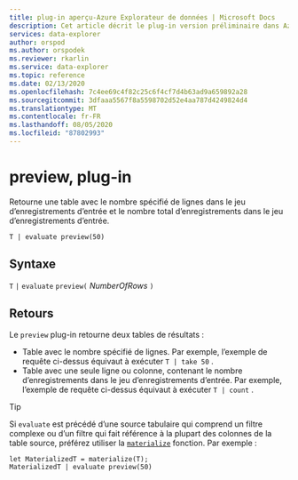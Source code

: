 ```yaml
---
title: plug-in aperçu-Azure Explorateur de données | Microsoft Docs
description: Cet article décrit le plug-in version préliminaire dans Azure Explorateur de données.
services: data-explorer
author: orspod
ms.author: orspodek
ms.reviewer: rkarlin
ms.service: data-explorer
ms.topic: reference
ms.date: 02/13/2020
ms.openlocfilehash: 7c4ee69c4f82c25c6f4cf7d4b63ad9a659892a28
ms.sourcegitcommit: 3dfaaa5567f8a5598702d52e4aa787d4249824d4
ms.translationtype: MT
ms.contentlocale: fr-FR
ms.lasthandoff: 08/05/2020
ms.locfileid: "87802993"
---
```

# <a name="preview-plugin"></a>preview, plug-in

Retourne une table avec le nombre spécifié de lignes dans le jeu d’enregistrements d’entrée et le nombre total d’enregistrements dans le jeu d’enregistrements d’entrée.

```kusto
T | evaluate preview(50)
```

## <a name="syntax"></a>Syntaxe

`T` `|` `evaluate` `preview(` *NumberOfRows* `)`

## <a name="returns"></a>Retours

Le `preview` plug-in retourne deux tables de résultats :
* Table avec le nombre spécifié de lignes.
  Par exemple, l’exemple de requête ci-dessus équivaut à exécuter `T | take 50` .
* Table avec une seule ligne ou colonne, contenant le nombre d’enregistrements dans le jeu d’enregistrements d’entrée.
  Par exemple, l’exemple de requête ci-dessus équivaut à exécuter `T | count` .

> [!TIP]
> Si `evaluate` est précédé d’une source tabulaire qui comprend un filtre complexe ou d’un filtre qui fait référence à la plupart des colonnes de la table source, préférez utiliser la [`materialize`](materializefunction.md) fonction. Par exemple :

```kusto
let MaterializedT = materialize(T);
MaterializedT | evaluate preview(50)
```